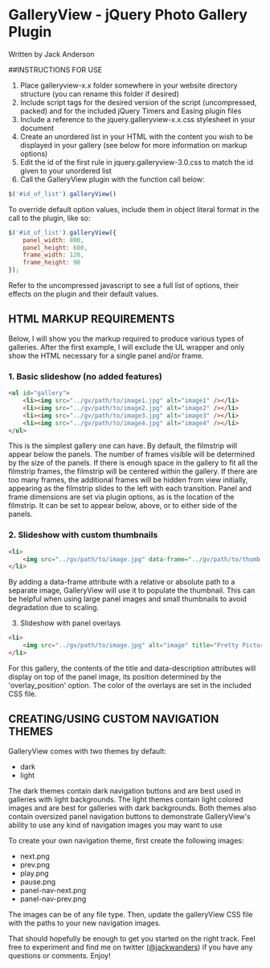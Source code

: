 # GalleryView - jQuery Photo Gallery Plugin
Written by Jack Anderson

##INSTRUCTIONS FOR USE

1. Place galleryview-x.x folder somewhere in your website directory structure (you can rename this
folder if desired)
2. Include script tags for the desired version of the script (uncompressed, packed) and for the
included jQuery Timers and Easing plugin files
3. Include a reference to the jquery.galleryview-x.x.css stylesheet in your document
4. Create an unordered list in your HTML with the content you wish to be displayed in your gallery
(see below for more information on markup options)
5. Edit the id of the first rule in jquery.galleryview-3.0.css to match the id given to your
unordered list
6. Call the GalleryView plugin with the function call below:
```javascript
$('#id_of_list').galleryView()
```

To override default option values, include them in object literal format in the call to the plugin,
like so:

```javascript
$('#id_of_list').galleryView({
	panel_width: 800,
	panel_height: 600,
	frame_width: 120,
	frame_height: 90
});
```
Refer to the uncompressed javascript to see a full list of options, their effects on the plugin and
their default values.


## HTML MARKUP REQUIREMENTS

Below, I will show you the markup required to produce various types of galleries. After the first
example,
I will exclude the UL wrapper and only show the HTML necessary for a single panel and/or frame.

### 1. Basic slideshow (no added features)

```html
<ul id="gallery">
	<li><img src="../gv/path/to/image1.jpg" alt="image1" /></li>
	<li><img src="../gv/path/to/image2.jpg" alt="image2" /></li>
	<li><img src="../gv/path/to/image3.jpg" alt="image3" /></li>
	<li><img src="../gv/path/to/image4.jpg" alt="image4" /></li>
</ul>
```

This is the simplest gallery one can have. By default, the filmstrip will appear below the panels.
The number of frames visible will be determined by the size of the panels. If there is enough space
in the gallery to fit all the filmstrip frames, the filmstrip will be centered within the gallery.
If there are too many frames, the additional frames will be hidden from view initially, appearing
as the filmstrip slides to the left with each transition. Panel and frame dimensions are set via
plugin options, as is the location of the filmstrip. It can be set to appear below, above, or to
either side of the panels.

### 2. Slideshow with custom thumbnails

```html
<li>
	<img src="../gv/path/to/image.jpg" data-frame="../gv/path/to/thumb.jpg" alt="image" />
</li>
```

By adding a data-frame attribute with a relative or absolute path to a separate image, GalleryView
will use it to populate the thumbnail. This can be helpful when using large panel images and small
thumbnails to avoid degradation due to scaling.

3. Slideshow with panel overlays

```html
<li>
	<img src="../gv/path/to/image.jpg" alt="image" title="Pretty Picture" data-description="Some more information about the photo" />
</li>
```

For this gallery, the contents of the title and data-description attributes will display on top of
the panel image, its position determined by the 'overlay_position' option. The color of the overlays
are  set in the included CSS file.

## CREATING/USING CUSTOM NAVIGATION THEMES

GalleryView comes with two themes by default:
* dark
* light

The dark themes contain dark navigation buttons and are best used in galleries with light
backgrounds. The light themes contain light colored images and are best for galleries with dark
backgrounds. Both themes also contain oversized panel navigation buttons to demonstrate
GalleryView's ability to use any kind of navigation images you may want to use

To create your own navigation theme, first create the following images:
* next.png
* prev.png
* play.png
* pause.png
* panel-nav-next.png
* panel-nav-prev.png

The images can be of any file type. Then, update the galleryView CSS file with the paths to your new
navigation images.

That should hopefully be enough to get you started on the right track. Feel free to experiment and
find me on twitter ([@jackwanders](https://twitter.com/jackwanders)) if you have any questions or comments. Enjoy!
